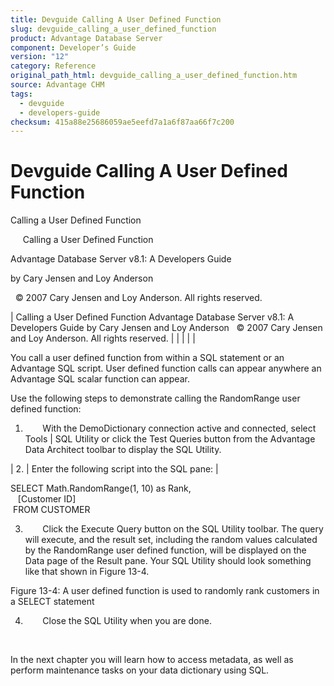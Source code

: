 ```yaml
---
title: Devguide Calling A User Defined Function
slug: devguide_calling_a_user_defined_function
product: Advantage Database Server
component: Developer’s Guide
version: "12"
category: Reference
original_path_html: devguide_calling_a_user_defined_function.htm
source: Advantage CHM
tags:
  - devguide
  - developers-guide
checksum: 415a88e25686059ae5eefd7a1a6f87aa66f7c200
---
```


# Devguide Calling A User Defined Function

Calling a User Defined Function

     Calling a User Defined Function

Advantage Database Server v8.1: A Developers Guide

by Cary Jensen and Loy Anderson

  © 2007 Cary Jensen and Loy Anderson. All rights reserved.

| Calling a User Defined Function  Advantage Database Server v8.1: A Developers Guide  by Cary Jensen and Loy Anderson    © 2007 Cary Jensen and Loy Anderson. All rights reserved. |  |  |  |  |

You call a user defined function from within a SQL statement or an Advantage SQL script. User defined function calls can appear anywhere an Advantage SQL scalar function can appear.

Use the following steps to demonstrate calling the RandomRange user defined function:

1.        With the DemoDictionary connection active and connected, select Tools | SQL Utility or click the Test Queries button from the Advantage Data Architect toolbar to display the SQL Utility.

| 2. | Enter the following script into the SQL pane: |

SELECT Math.RandomRange(1, 10) as Rank,  
    [Customer ID]  
  FROM CUSTOMER

3.        Click the Execute Query button on the SQL Utility toolbar. The query will execute, and the result set, including the random values calculated by the RandomRange user defined function, will be displayed on the Data page of the Result pane. Your SQL Utility should look something like that shown in Figure 13-4.

Figure 13-4: A user defined function is used to randomly rank customers in a SELECT statement

4.        Close the SQL Utility when you are done.

 

In the next chapter you will learn how to access metadata, as well as perform maintenance tasks on your data dictionary using SQL.
